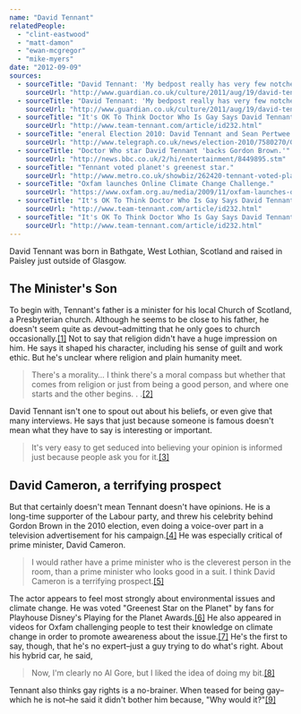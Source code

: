 ```yaml
---
name: "David Tennant"
relatedPeople:
  - "clint-eastwood"
  - "matt-damon"
  - "ewan-mcgregor"
  - "mike-myers"
date: "2012-09-09"
sources:
  - sourceTitle: "David Tennant: 'My bedpost really has very few notches' – interview."
    sourceUrl: "http://www.guardian.co.uk/culture/2011/aug/19/david-tennant-interview"
  - sourceTitle: "David Tennant: 'My bedpost really has very few notches.' – interview."
    sourceUrl: "http://www.guardian.co.uk/culture/2011/aug/19/david-tennant-interview"
  - sourceTitle: "It's OK To Think Doctor Who Is Gay Says David Tennant."
    sourceUrl: "http://www.team-tennant.com/article/id232.html"
  - sourceTitle: "eneral Election 2010: David Tennant and Sean Pertwee star in Labour advert."
    sourceUrl: "http://www.telegraph.co.uk/news/election-2010/7580270/General-Election-2010-David-Tennant-and-Sean-Pertwee-star-in-Labour-advert.html"
  - sourceTitle: "Doctor Who star David Tennant 'backs Gordon Brown.'"
    sourceUrl: "http://news.bbc.co.uk/2/hi/entertainment/8449895.stm"
  - sourceTitle: "Tennant voted planet's greenest star."
    sourceUrl: "http://www.metro.co.uk/showbiz/262420-tennant-voted-planets-greenest-star"
  - sourceTitle: "Oxfam launches Online Climate Change Challenge."
    sourceUrl: "https://www.oxfam.org.au/media/2009/11/oxfam-launches-online-climate-change-challenge/"
  - sourceTitle: "It's OK To Think Doctor Who Is Gay Says David Tennant."
    sourceUrl: "http://www.team-tennant.com/article/id232.html"
  - sourceTitle: "It's OK To Think Doctor Who Is Gay Says David Tennant."
    sourceUrl: "http://www.team-tennant.com/article/id232.html"
---
```


David Tennant was born in Bathgate, West Lothian, Scotland and raised in Paisley just outside of Glasgow.


## The Minister's Son

To begin with, Tennant's father is a minister for his local Church of Scotland, a Presbyterian church. Although he seems to be close to his father, he doesn't seem quite as devout–admitting that he only goes to church occasionally.<a class="source-citation" href="http://www.guardian.co.uk/culture/2011/aug/19/david-tennant-interview" title="David Tennant: &apos;My bedpost really has very few notches&apos; – interview.">[1]</a> Not to say that religion didn't have a huge impression on him. He says it shaped his character, including his sense of guilt and work ethic. But he's unclear where religion and plain humanity meet.

>There's a morality… I think there's a moral compass but whether that comes from religion or just from being a good person, and where one starts and the other begins. . .<a class="source-citation" href="http://www.guardian.co.uk/culture/2011/aug/19/david-tennant-interview" title="David Tennant: &apos;My bedpost really has very few notches.&apos; – interview.">[2]</a>

David Tennant isn't one to spout out about his beliefs, or even give that many interviews. He says that just because someone is famous doesn't mean what they have to say is interesting or important.

>It's very easy to get seduced into believing your opinion is informed just because people ask you for it.<a class="source-citation" href="http://www.team-tennant.com/article/id232.html" title="It&apos;s OK To Think Doctor Who Is Gay Says David Tennant.">[3]</a>

## David Cameron, a terrifying prospect

But that certainly doesn't mean Tennant doesn't have opinions. He is a long-time supporter of the Labour party, and threw his celebrity behind Gordon Brown in the 2010 election, even doing a voice-over part in a television advertisement for his campaign.<a class="source-citation" href="http://www.telegraph.co.uk/news/election-2010/7580270/General-Election-2010-David-Tennant-and-Sean-Pertwee-star-in-Labour-advert.html" title="eneral Election 2010: David Tennant and Sean Pertwee star in Labour advert.">[4]</a> He was especially critical of prime minister, David Cameron.

>I would rather have a prime minister who is the cleverest person in the room, than a prime minister who looks good in a suit. I think David Cameron is a terrifying prospect.<a class="source-citation" href="http://news.bbc.co.uk/2/hi/entertainment/8449895.stm" title="Doctor Who star David Tennant &apos;backs Gordon Brown.&apos;">[5]</a>

The actor appears to feel most strongly about environmental issues and climate change. He was voted "Greenest Star on the Planet" by fans for Playhouse Disney's Playing for the Planet Awards.<a class="source-citation" href="http://www.metro.co.uk/showbiz/262420-tennant-voted-planets-greenest-star" title="Tennant voted planet&apos;s greenest star.">[6]</a> He also appeared in videos for Oxfam challenging people to test their knowledge on climate change in order to promote aweareness about the issue.<a class="source-citation" href="https://www.oxfam.org.au/media/2009/11/oxfam-launches-online-climate-change-challenge/" title="Oxfam launches Online Climate Change Challenge.">[7]</a> He's the first to say, though, that he's no expert–just a guy trying to do what's right. About his hybrid car, he said,

>Now, I'm clearly no Al Gore, but I liked the idea of doing my bit.<a class="source-citation" href="http://www.team-tennant.com/article/id232.html" title="It&apos;s OK To Think Doctor Who Is Gay Says David Tennant.">[8]</a>

Tennant also thinks gay rights is a no-brainer. When teased for being gay–which he is not–he said it didn't bother him because, "Why would it?"<a class="source-citation" href="http://www.team-tennant.com/article/id232.html" title="It&apos;s OK To Think Doctor Who Is Gay Says David Tennant.">[9]</a>